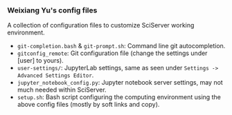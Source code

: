 ### Weixiang Yu's config files

A collection of configuration files to customize SciServer working environment.

- `git-completion.bash` & `git-prompt.sh`: Command line git autocompletion.
- `gitconfig_remote`: Git configuration file (change the settings under [user] to yours).
- `user-settings/`: JupyterLab settings, same as seen under `Settings -> Advanced Settings Editor`.
- `jupyter_notebook_config.py`: Jupyter notebook server settings, may not much needed within SciServer.
- `setup.sh`: Bash script configuring the computing environment using the above config files (mostly by soft links and copy). 